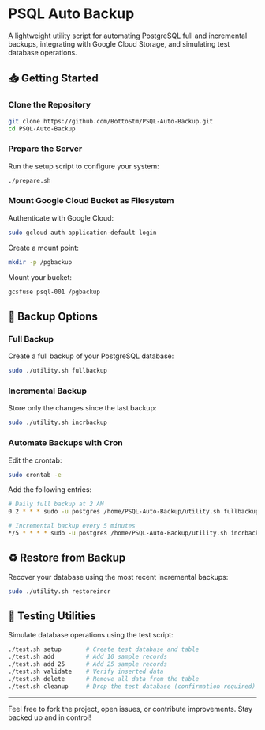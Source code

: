 # PSQL Auto Backup

A lightweight utility script for automating PostgreSQL full and incremental backups, integrating with Google Cloud Storage, and simulating test database operations.

## 📥 Getting Started

### Clone the Repository
```bash
git clone https://github.com/BottoStm/PSQL-Auto-Backup.git
cd PSQL-Auto-Backup
```

### Prepare the Server
Run the setup script to configure your system:
```bash
./prepare.sh
```

### Mount Google Cloud Bucket as Filesystem
Authenticate with Google Cloud:
```bash
sudo gcloud auth application-default login
```

Create a mount point:
```bash
mkdir -p /pgbackup
```

Mount your bucket:
```bash
gcsfuse psql-001 /pgbackup
```

## 🔄 Backup Options

### Full Backup
Create a full backup of your PostgreSQL database:
```bash
sudo ./utility.sh fullbackup
```

### Incremental Backup
Store only the changes since the last backup:
```bash
sudo ./utility.sh incrbackup
```

### Automate Backups with Cron
Edit the crontab:
```bash
sudo crontab -e
```

Add the following entries:
```bash
# Daily full backup at 2 AM
0 2 * * * sudo -u postgres /home/PSQL-Auto-Backup/utility.sh fullbackup >/var/log/pg_fullbackup.log 2>&1

# Incremental backup every 5 minutes
*/5 * * * * sudo -u postgres /home/PSQL-Auto-Backup/utility.sh incrbackup >/var/log/pg_incrbackup.log 2>&1
```

## ♻️ Restore from Backup
Recover your database using the most recent incremental backups:
```bash
sudo ./utility.sh restoreincr
```

## 🧪 Testing Utilities
Simulate database operations using the test script:
```bash
./test.sh setup       # Create test database and table
./test.sh add         # Add 10 sample records
./test.sh add 25      # Add 25 sample records
./test.sh validate    # Verify inserted data
./test.sh delete      # Remove all data from the table
./test.sh cleanup     # Drop the test database (confirmation required)
```

---

Feel free to fork the project, open issues, or contribute improvements. Stay backed up and in control!

